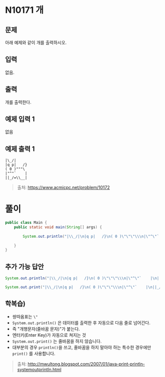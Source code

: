 # N10171 개
## 문제
아래 예제와 같이 개를 출력하시오.

## 입력
없음.

## 출력
개를 출력한다.

## 예제 입력 1 
없음
## 예제 출력 1 
```
|\_/|
|q p|   /}
( 0 )"""\
|"^"`    |
||_/=\\__|
```
>출처: https://www.acmicpc.net/problem/10172

# 풀이
```java
public class Main {
	public static void main(String[] args) {
		
		System.out.println("|\\_/|\n|q p|   /}\n( 0 )\"\"\"\\\n|\"^\"`    |\n||_/=\\\\__|");
		
	}
}
```
## 추가 가능 답안
```java
System.out.println("|\\_/|\n|q p|   /}\n( 0 )\"\"\"\\\n|\"^\"`    |\n||_/=\\\\__|");
```
```java
System.out.print("|\\_/|\n|q p|   /}\n( 0 )\"\"\"\\\n|\"^\"`    |\n||_/=\\\\__|");
```

## 학복습)
* 쌍따옴표는 `\"`
* `System.out.println()` 은 데이터를 출력한 후 자동으로 다음 줄로 넘어간다.
* 즉 "개행문자(줄바꿈 문자)"가 붙는다.
* 엔터키(Enter Key)가 자동으로 쳐지는 것 
* `System.out.print()` 는 줄바꿈을 하지 않습니다.
* 대부분의 경우 `println()`을 쓰고, 줄바꿈을 하지 말아야 하는 특수한 경우에만 `print()` 를 사용합니다.

>출처: <http://mwultong.blogspot.com/2007/01/java-print-println-systemoutprintln.html> 
